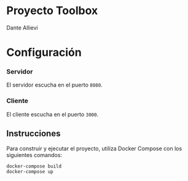 # Proyecto Toolbox

Dante Allievi

# Configuración

### Servidor

El servidor escucha en el puerto `8080`.

### Cliente

El cliente escucha en el puerto `3000`.

## Instrucciones

Para construir y ejecutar el proyecto, utiliza Docker Compose con los siguientes comandos:

```sh
docker-compose build
docker-compose up
```
